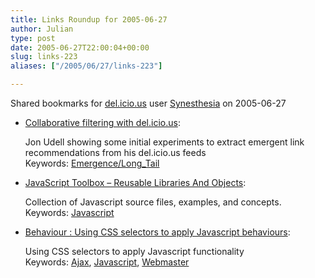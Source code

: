 ```yaml
---
title: Links Roundup for 2005-06-27
author: Julian
type: post
date: 2005-06-27T22:00:04+00:00
slug: links-223 
aliases: ["/2005/06/27/links-223"]

---
```

Shared bookmarks for [del.icio.us][1] user  [Synesthesia][2] on 2005-06-27

  * [Collaborative filtering with del.icio.us][3]:
  
    Jon Udell showing some initial experiments to extract emergent link recommendations from his del.icio.us feeds   
    Keywords: [Emergence/Long_Tail][4]
  * [JavaScript Toolbox &#8211; Reusable Libraries And Objects][5]:
  
    Collection of Javascript source files, examples, and concepts.   
    Keywords: [Javascript][6]
  * [Behaviour : Using CSS selectors to apply Javascript behaviours][7]:
  
    Using CSS selectors to apply Javascript functionality   
    Keywords: [Ajax][8], [Javascript][6], [Webmaster][9]

 [1]: https://del.icio.us/
 [2]: https://del.icio.us/synesthesia
 [3]: https://weblog.infoworld.com/udell/2005/06/23.html#a1256 "https://weblog.infoworld.com/udell/2005/06/23.html#a1256"
 [4]: https://del.icio.us/synesthesia/Emergence/Long_Tail
 [5]: https://www.mattkruse.com/javascript/ "https://www.mattkruse.com/javascript/"
 [6]: https://del.icio.us/synesthesia/Javascript
 [7]: https://www.ripcord.co.nz/behaviour/ "https://www.ripcord.co.nz/behaviour/"
 [8]: https://del.icio.us/synesthesia/Ajax
 [9]: https://del.icio.us/synesthesia/Webmaster